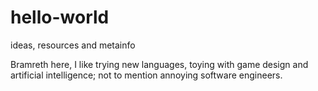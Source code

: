 # hello-world
ideas, resources and metainfo

Bramreth here, I like trying new languages, toying with game design and artificial intelligence; not to mention annoying software engineers.
